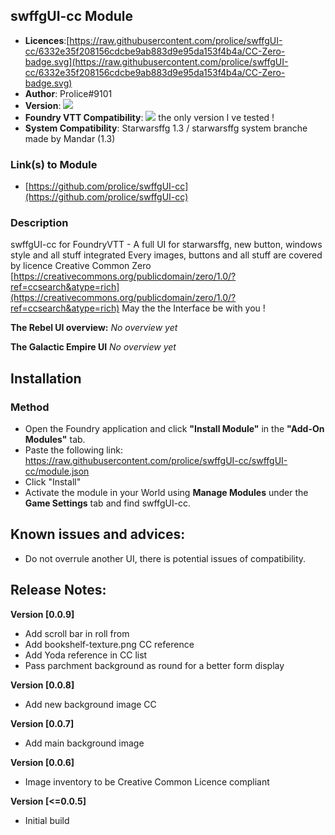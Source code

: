 
## swffgUI-cc Module
* **Licences**:[https://raw.githubusercontent.com/prolice/swffgUI-cc/6332e35f208156cdcbe9ab883d9e95da153f4b4a/CC-Zero-badge.svg](https://raw.githubusercontent.com/prolice/swffgUI-cc/6332e35f208156cdcbe9ab883d9e95da153f4b4a/CC-Zero-badge.svg)
* **Author**: Prolice#9101
* **Version**: ![](https://img.shields.io/badge/swffgUI--cc-v0.0.9-lightgrey)
* **Foundry VTT Compatibility**: ![](https://img.shields.io/badge/Foundry-v0.7.9-informational) the only version I ve tested !
* **System Compatibility**: Starwarsffg 1.3 / starwarsffg system branche made by Mandar (1.3)
 
### Link(s) to Module
* [https://github.com/prolice/swffgUI-cc](https://github.com/prolice/swffgUI-cc)

### Description 
swffgUI-cc for FoundryVTT - A full UI for starwarsffg, new button, windows style and all stuff integrated 
Every images, buttons and all stuff are covered by licence Creative Common Zero [https://creativecommons.org/publicdomain/zero/1.0/?ref=ccsearch&atype=rich](https://creativecommons.org/publicdomain/zero/1.0/?ref=ccsearch&atype=rich)
May the the Interface be with you !

**The Rebel UI overview:**
*No overview yet*

**The Galactic Empire UI**
*No overview yet*

## Installation
### Method
* Open the Foundry application and click **"Install Module"** in the **"Add-On Modules"** tab.
* Paste the following link: https://raw.githubusercontent.com/prolice/swffgUI-cc/swffgUI-cc/module.json
* Click "Install"
* Activate the module in your World using **Manage Modules** under the **Game Settings** tab and find swffgUI-cc.

## Known issues and advices:
* Do not overrule another UI, there is potential issues of compatibility.

## Release Notes:
**Version [0.0.9]**
* Add scroll bar in roll from
* Add bookshelf-texture.png CC reference
* Add Yoda reference in CC list
* Pass parchment background as round for a better form display

**Version [0.0.8]**
* Add new background image CC

**Version [0.0.7]**
* Add main background image

**Version [0.0.6]**
* Image inventory to be Creative Common Licence compliant

**Version [<=0.0.5]**
* Initial build